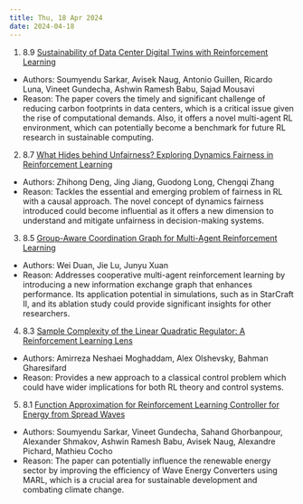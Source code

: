 ```yaml
---
title: Thu, 18 Apr 2024
date: 2024-04-18
---
```

1. 8.9 [Sustainability of Data Center Digital Twins with Reinforcement Learning](https://arxiv.org/abs/2404.10786)
* Authors: Soumyendu Sarkar, Avisek Naug, Antonio Guillen, Ricardo Luna, Vineet Gundecha, Ashwin Ramesh Babu, Sajad Mousavi
* Reason: The paper covers the timely and significant challenge of reducing carbon footprints in data centers, which is a critical issue given the rise of computational demands. Also, it offers a novel multi-agent RL environment, which can potentially become a benchmark for future RL research in sustainable computing.

2. 8.7 [What Hides behind Unfairness? Exploring Dynamics Fairness in Reinforcement Learning](https://arxiv.org/abs/2404.10942)
* Authors: Zhihong Deng, Jing Jiang, Guodong Long, Chengqi Zhang
* Reason: Tackles the essential and emerging problem of fairness in RL with a causal approach. The novel concept of dynamics fairness introduced could become influential as it offers a new dimension to understand and mitigate unfairness in decision-making systems.

3. 8.5 [Group-Aware Coordination Graph for Multi-Agent Reinforcement Learning](https://arxiv.org/abs/2404.10976)
* Authors: Wei Duan, Jie Lu, Junyu Xuan
* Reason: Addresses cooperative multi-agent reinforcement learning by introducing a new information exchange graph that enhances performance. Its application potential in simulations, such as in StarCraft II, and its ablation study could provide significant insights for other researchers.

4. 8.3 [Sample Complexity of the Linear Quadratic Regulator: A Reinforcement Learning Lens](https://arxiv.org/abs/2404.10851)
* Authors: Amirreza Neshaei Moghaddam, Alex Olshevsky, Bahman Gharesifard
* Reason: Provides a new approach to a classical control problem which could have wider implications for both RL theory and control systems.

5. 8.1 [Function Approximation for Reinforcement Learning Controller for Energy from Spread Waves](https://arxiv.org/abs/2404.10991)
* Authors: Soumyendu Sarkar, Vineet Gundecha, Sahand Ghorbanpour, Alexander Shmakov, Ashwin Ramesh Babu, Avisek Naug, Alexandre Pichard, Mathieu Cocho
* Reason: The paper can potentially influence the renewable energy sector by improving the efficiency of Wave Energy Converters using MARL, which is a crucial area for sustainable development and combating climate change.

